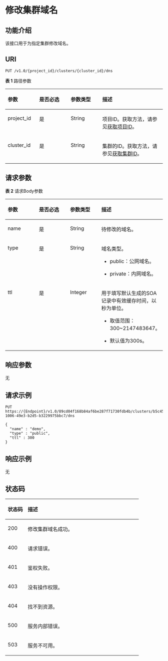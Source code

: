 # 修改集群域名<a name="ZH-CN_TOPIC_0000001437702085"></a>

## 功能介绍<a name="section8901133413263"></a>

该接口用于为指定集群修改域名。

## URI<a name="section9903834192612"></a>

```
PUT /v1.0/{project_id}/clusters/{cluster_id}/dns
```

**表 1**  路径参数

<a name="table17909113482613"></a>
<table><thead align="left"><tr id="row15906203462613"><th class="cellrowborder" valign="top" width="20%" id="mcps1.2.5.1.1"><p id="p139091234162614"><a name="p139091234162614"></a><a name="p139091234162614"></a>参数</p>
</th>
<th class="cellrowborder" valign="top" width="20%" id="mcps1.2.5.1.2"><p id="p159101534102617"><a name="p159101534102617"></a><a name="p159101534102617"></a>是否必选</p>
</th>
<th class="cellrowborder" valign="top" width="20%" id="mcps1.2.5.1.3"><p id="p13911153482617"><a name="p13911153482617"></a><a name="p13911153482617"></a>参数类型</p>
</th>
<th class="cellrowborder" valign="top" width="40%" id="mcps1.2.5.1.4"><p id="p1091333472613"><a name="p1091333472613"></a><a name="p1091333472613"></a>描述</p>
</th>
</tr>
</thead>
<tbody><tr id="row199061634202619"><td class="cellrowborder" valign="top" width="20%" headers="mcps1.2.5.1.1 "><p id="p991493417260"><a name="p991493417260"></a><a name="p991493417260"></a>project_id</p>
</td>
<td class="cellrowborder" valign="top" width="20%" headers="mcps1.2.5.1.2 "><p id="p199151334152617"><a name="p199151334152617"></a><a name="p199151334152617"></a>是</p>
</td>
<td class="cellrowborder" valign="top" width="20%" headers="mcps1.2.5.1.3 "><p id="p1691563482612"><a name="p1691563482612"></a><a name="p1691563482612"></a>String</p>
</td>
<td class="cellrowborder" valign="top" width="40%" headers="mcps1.2.5.1.4 "><p id="p1091603412262"><a name="p1091603412262"></a><a name="p1091603412262"></a>项目ID。获取方法，请参见<a href="获取项目ID.md">获取项目ID</a>。</p>
</td>
</tr>
<tr id="row5907153417267"><td class="cellrowborder" valign="top" width="20%" headers="mcps1.2.5.1.1 "><p id="p14917434142613"><a name="p14917434142613"></a><a name="p14917434142613"></a>cluster_id</p>
</td>
<td class="cellrowborder" valign="top" width="20%" headers="mcps1.2.5.1.2 "><p id="p49181134122618"><a name="p49181134122618"></a><a name="p49181134122618"></a>是</p>
</td>
<td class="cellrowborder" valign="top" width="20%" headers="mcps1.2.5.1.3 "><p id="p491913462619"><a name="p491913462619"></a><a name="p491913462619"></a>String</p>
</td>
<td class="cellrowborder" valign="top" width="40%" headers="mcps1.2.5.1.4 "><p id="p129201346268"><a name="p129201346268"></a><a name="p129201346268"></a>集群的ID。获取方法，请参见<a href="获取集群ID.md">获取集群ID</a>。</p>
</td>
</tr>
</tbody>
</table>

## 请求参数<a name="section0922133416268"></a>

**表 2**  请求Body参数

<a name="zh-cn_topic_0000001437658217_request_V1ModifyClusterDnsRequestBody"></a>
<table><thead align="left"><tr id="row8924153420269"><th class="cellrowborder" valign="top" width="20%" id="mcps1.2.5.1.1"><p id="p59286342265"><a name="p59286342265"></a><a name="p59286342265"></a>参数</p>
</th>
<th class="cellrowborder" valign="top" width="20%" id="mcps1.2.5.1.2"><p id="p59291534102612"><a name="p59291534102612"></a><a name="p59291534102612"></a>是否必选</p>
</th>
<th class="cellrowborder" valign="top" width="20%" id="mcps1.2.5.1.3"><p id="p39301034142614"><a name="p39301034142614"></a><a name="p39301034142614"></a>参数类型</p>
</th>
<th class="cellrowborder" valign="top" width="40%" id="mcps1.2.5.1.4"><p id="p159310346266"><a name="p159310346266"></a><a name="p159310346266"></a>描述</p>
</th>
</tr>
</thead>
<tbody><tr id="row29248343264"><td class="cellrowborder" valign="top" width="20%" headers="mcps1.2.5.1.1 "><p id="p14932434182616"><a name="p14932434182616"></a><a name="p14932434182616"></a>name</p>
</td>
<td class="cellrowborder" valign="top" width="20%" headers="mcps1.2.5.1.2 "><p id="p10933183442619"><a name="p10933183442619"></a><a name="p10933183442619"></a>是</p>
</td>
<td class="cellrowborder" valign="top" width="20%" headers="mcps1.2.5.1.3 "><p id="p7933834162612"><a name="p7933834162612"></a><a name="p7933834162612"></a>String</p>
</td>
<td class="cellrowborder" valign="top" width="40%" headers="mcps1.2.5.1.4 "><p id="p14934153442610"><a name="p14934153442610"></a><a name="p14934153442610"></a>待修改的域名。</p>
</td>
</tr>
<tr id="row16924834142614"><td class="cellrowborder" valign="top" width="20%" headers="mcps1.2.5.1.1 "><p id="p1593519340262"><a name="p1593519340262"></a><a name="p1593519340262"></a>type</p>
</td>
<td class="cellrowborder" valign="top" width="20%" headers="mcps1.2.5.1.2 "><p id="p1593653412269"><a name="p1593653412269"></a><a name="p1593653412269"></a>是</p>
</td>
<td class="cellrowborder" valign="top" width="20%" headers="mcps1.2.5.1.3 "><p id="p15937173417263"><a name="p15937173417263"></a><a name="p15937173417263"></a>String</p>
</td>
<td class="cellrowborder" valign="top" width="40%" headers="mcps1.2.5.1.4 "><p id="p5938834152616"><a name="p5938834152616"></a><a name="p5938834152616"></a>域名类型。</p>
<a name="ul59396343260"></a><a name="ul59396343260"></a><ul id="ul59396343260"><li><p id="p1694010346264"><a name="p1694010346264"></a><a name="p1694010346264"></a>public：公网域名。</p>
</li><li><p id="p17941934112611"><a name="p17941934112611"></a><a name="p17941934112611"></a>private：内网域名。</p>
</li></ul>
</td>
</tr>
<tr id="row59251034122617"><td class="cellrowborder" valign="top" width="20%" headers="mcps1.2.5.1.1 "><p id="p209437340260"><a name="p209437340260"></a><a name="p209437340260"></a>ttl</p>
</td>
<td class="cellrowborder" valign="top" width="20%" headers="mcps1.2.5.1.2 "><p id="p1594423462612"><a name="p1594423462612"></a><a name="p1594423462612"></a>是</p>
</td>
<td class="cellrowborder" valign="top" width="20%" headers="mcps1.2.5.1.3 "><p id="p69455341260"><a name="p69455341260"></a><a name="p69455341260"></a>Integer</p>
</td>
<td class="cellrowborder" valign="top" width="40%" headers="mcps1.2.5.1.4 "><p id="p1194653412262"><a name="p1194653412262"></a><a name="p1194653412262"></a>用于填写默认生成的SOA记录中有效缓存时间，以秒为单位。</p>
<a name="ul1494613414269"></a><a name="ul1494613414269"></a><ul id="ul1494613414269"><li><p id="p139471345264"><a name="p139471345264"></a><a name="p139471345264"></a>取值范围：300~2147483647。</p>
</li><li><p id="p109481734162614"><a name="p109481734162614"></a><a name="p109481734162614"></a>默认值为300s。</p>
</li></ul>
</td>
</tr>
</tbody>
</table>

## 响应参数<a name="section149493349268"></a>

无

## 请求示例<a name="section1195013342269"></a>

```
PUT https://{Endpoint}/v1.0/89cd04f168b84af6be287f71730fdb4b/clusters/b5c45780-1006-49e3-b2d5-b3229975bbc7/dns

{
  "name" : "demo",
  "type" : "public",
  "ttl" : 300
}
```

## 响应示例<a name="section17959434192610"></a>

无

## 状态码<a name="section159617343264"></a>

<a name="zh-cn_topic_0000001437658217_status_code"></a>
<table><thead align="left"><tr id="row896353432611"><th class="cellrowborder" valign="top" width="15%" id="mcps1.1.3.1.1"><p id="p15965113492610"><a name="p15965113492610"></a><a name="p15965113492610"></a>状态码</p>
</th>
<th class="cellrowborder" valign="top" width="85%" id="mcps1.1.3.1.2"><p id="p139665348268"><a name="p139665348268"></a><a name="p139665348268"></a>描述</p>
</th>
</tr>
</thead>
<tbody><tr id="row1596313349267"><td class="cellrowborder" valign="top" width="15%" headers="mcps1.1.3.1.1 "><p id="p109681134122616"><a name="p109681134122616"></a><a name="p109681134122616"></a>200</p>
</td>
<td class="cellrowborder" valign="top" width="85%" headers="mcps1.1.3.1.2 "><p id="p16970173482615"><a name="p16970173482615"></a><a name="p16970173482615"></a>修改集群域名成功。</p>
</td>
</tr>
<tr id="row9963143452617"><td class="cellrowborder" valign="top" width="15%" headers="mcps1.1.3.1.1 "><p id="p3971133422614"><a name="p3971133422614"></a><a name="p3971133422614"></a>400</p>
</td>
<td class="cellrowborder" valign="top" width="85%" headers="mcps1.1.3.1.2 "><p id="p13972143410264"><a name="p13972143410264"></a><a name="p13972143410264"></a>请求错误。</p>
</td>
</tr>
<tr id="row189631340262"><td class="cellrowborder" valign="top" width="15%" headers="mcps1.1.3.1.1 "><p id="p189731434162614"><a name="p189731434162614"></a><a name="p189731434162614"></a>401</p>
</td>
<td class="cellrowborder" valign="top" width="85%" headers="mcps1.1.3.1.2 "><p id="p1597418341262"><a name="p1597418341262"></a><a name="p1597418341262"></a>鉴权失败。</p>
</td>
</tr>
<tr id="row11964163415268"><td class="cellrowborder" valign="top" width="15%" headers="mcps1.1.3.1.1 "><p id="p297617341265"><a name="p297617341265"></a><a name="p297617341265"></a>403</p>
</td>
<td class="cellrowborder" valign="top" width="85%" headers="mcps1.1.3.1.2 "><p id="p29772034122616"><a name="p29772034122616"></a><a name="p29772034122616"></a>没有操作权限。</p>
</td>
</tr>
<tr id="row149648341260"><td class="cellrowborder" valign="top" width="15%" headers="mcps1.1.3.1.1 "><p id="p297818347264"><a name="p297818347264"></a><a name="p297818347264"></a>404</p>
</td>
<td class="cellrowborder" valign="top" width="85%" headers="mcps1.1.3.1.2 "><p id="p8979634122615"><a name="p8979634122615"></a><a name="p8979634122615"></a>找不到资源。</p>
</td>
</tr>
<tr id="row79641834132614"><td class="cellrowborder" valign="top" width="15%" headers="mcps1.1.3.1.1 "><p id="p19980133482613"><a name="p19980133482613"></a><a name="p19980133482613"></a>500</p>
</td>
<td class="cellrowborder" valign="top" width="85%" headers="mcps1.1.3.1.2 "><p id="p1898163422611"><a name="p1898163422611"></a><a name="p1898163422611"></a>服务内部错误。</p>
</td>
</tr>
<tr id="row159645347268"><td class="cellrowborder" valign="top" width="15%" headers="mcps1.1.3.1.1 "><p id="p13982103415264"><a name="p13982103415264"></a><a name="p13982103415264"></a>503</p>
</td>
<td class="cellrowborder" valign="top" width="85%" headers="mcps1.1.3.1.2 "><p id="p19983163418262"><a name="p19983163418262"></a><a name="p19983163418262"></a>服务不可用。</p>
</td>
</tr>
</tbody>
</table>


